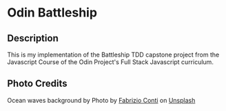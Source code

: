 # Odin Battleship

## Description
This is my implementation of the Battleship TDD capstone project from the Javascript Course of the Odin Project's Full Stack Javascript curriculum.

## Photo Credits

Ocean waves background by Photo by <a href="https://unsplash.com/@conti_photos?utm_content=creditCopyText&utm_medium=referral&utm_source=unsplash">Fabrizio Conti</a> on <a href="https://unsplash.com/photos/blue-sea-0A6n1ipnt18?utm_content=creditCopyText&utm_medium=referral&utm_source=unsplash">Unsplash</a>
  
